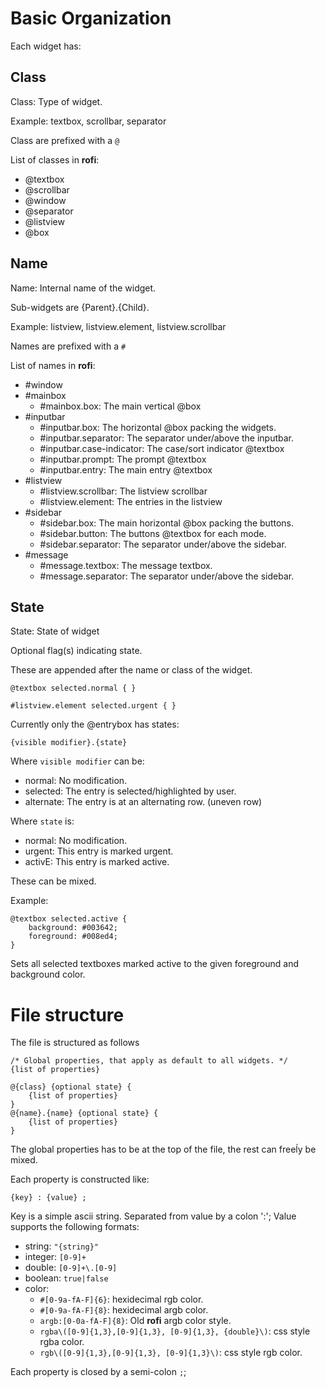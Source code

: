 # Basic Organization 

Each widget has:

## Class

Class: Type of widget. 

Example: textbox, scrollbar, separator

Class are prefixed with a `@`


List of classes in **rofi**:

 * @textbox
 * @scrollbar
 * @window
 * @separator
 * @listview
 * @box

## Name

Name: Internal name of the widget.

Sub-widgets are {Parent}.{Child}.

Example: listview, listview.element, listview.scrollbar

Names are prefixed with a `#`

List of names in **rofi**:

 * #window
 * #mainbox
   * #mainbox.box: The main vertical @box
 * #inputbar
   * #inputbar.box: The horizontal @box packing the widgets.
   * #inputbar.separator: The separator under/above the inputbar.
   * #inputbar.case-indicator: The case/sort indicator @textbox
   * #inputbar.prompt: The prompt @textbox
   * #inputbar.entry: The main entry @textbox
 * #listview
    * #listview.scrollbar: The listview scrollbar
    * #listview.element: The entries in the listview
 * #sidebar
   * #sidebar.box: The main horizontal @box packing the buttons.
   * #sidebar.button: The buttons @textbox for each mode.
   * #sidebar.separator: The separator under/above the sidebar.
 * #message
   * #message.textbox: The message textbox.
   * #message.separator: The separator under/above the sidebar.

## State

State: State of widget

Optional flag(s) indicating state. 

These are appended after the name or class of the widget.

`@textbox selected.normal { }` 

`#listview.element selected.urgent { }` 

Currently only the @entrybox has states:

`{visible modifier}.{state}`

Where `visible modifier` can be:
 * normal: No modification.
 * selected: The entry is selected/highlighted by user.
 * alternate: The entry is at an alternating row. (uneven row) 

Where `state` is:
 * normal: No modification.
 * urgent: This entry is marked urgent.
 * activE: This entry is marked active.

These can be mixed.

Example:
```
@textbox selected.active { 
    background: #003642;
    foreground: #008ed4;
}
```

Sets all selected textboxes marked active to the given foreground and background color.

# File structure

The file is structured as follows

```
/* Global properties, that apply as default to all widgets. */
{list of properties}

@{class} {optional state} {
    {list of properties}
}
@{name}.{name} {optional state} {
    {list of properties}
}
```

The global properties has to be at the top of the file, the rest can freeĺy be mixed.

Each property is constructed like:
```
{key} : {value} ;
```
Key is a simple ascii string.
Separated from value by a colon ':';
Value supports the following formats:

 * string:  `"{string}"`
 * integer: `[0-9]+`
 * double:  `[0-9]+\.[0-9]`
 * boolean: `true|false`
 * color:    
    * `#[0-9a-fA-F]{6}`: hexidecimal rgb color.
    * `#[0-9a-fA-F]{8}`:  hexidecimal argb color.
    * `argb:[0-0a-fA-F]{8}`: Old **rofi** argb color style. 
    * `rgba\([0-9]{1,3},[0-9]{1,3}, [0-9]{1,3}, {double}\)`: css style rgba color.
    * `rgb\([0-9]{1,3},[0-9]{1,3}, [0-9]{1,3}\)`: css style rgb color.

Each property is closed by a semi-colon `;`;
